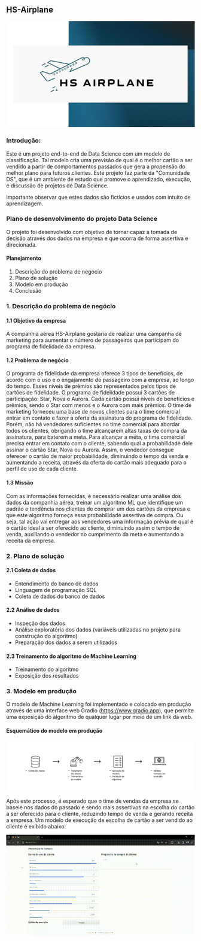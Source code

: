 ## HS-Airplane

<div align="center">
<img src="img/company-air.jpg" />
</div>


### Introdução:

Este é um projeto end-to-end de Data Science com um modelo de classificação. Tal modelo cria uma previsão de qual é o melhor cartão a ser vendido a partir de comportamentos passados que gera a propensão do melhor plano para futuros clientes. Este projeto faz parte da "Comunidade DS", que é um ambiente de estudo que promove o aprendizado, execução, e discussão de projetos de Data Science.

Importante observar que estes dados são fictícios e usados com intuito de aprendizagem. 

### Plano de desenvolvimento do projeto Data Science

O projeto foi desenvolvido com objetivo de tornar capaz a tomada de decisão através dos dados na empresa e que ocorra de forma assertiva e direcionada.

#### Planejamento

1. Descrição do problema de negócio
2. Plano de solução
3. Modelo em produção
4. Conclusão

### 1. Descrição do problema de negócio

#### 1.1 Objetivo da empresa

A companhia aérea HS-Airplane gostaria de realizar uma campanha de marketing para aumentar o número de passageiros que participam do programa de fidelidade da empresa.

#### 1.2 Problema de negócio

O programa de fidelidade da empresa oferece 3 tipos de benefícios, de acordo com o uso e o engajamento do passageiro com a empresa, ao longo do tempo. Esses níveis de prêmios são representados pelos tipos de cartões de fidelidade. O programa de fidelidade possui 3 cartões de participação: Star, Nova e Aurora. Cada cartão possui níveis de benefícios e prêmios, sendo o Star com menos e o Aurora com mais prêmios. O time de marketing forneceu uma base de novos clientes para o time comercial entrar em contato e fazer a oferta da assinatura do programa de fidelidade. Porém, não há vendedores suficientes no time comercial para abordar todos os clientes, obrigando o time alcançarem altas taxas de compra da assinatura, para baterem a meta. Para alcançar a meta, o time comercial precisa entrar em contato com o cliente, sabendo qual a probabilidade dele assinar o cartão Star, Nova ou Aurora. Assim, o vendedor consegue oferecer o cartão de maior probabilidade, diminuindo o tempo da venda e aumentando a receita, através da oferta do cartão mais adequado para o perfil de uso de cada cliente.

#### 1.3 Missão

Com as informações fornecidas, é necessário realizar uma análise dos dados da companhia aérea, treinar um algoritmo ML que identifique um padrão e tendência nos clientes de comprar um dos cartões da empresa e que este algoritmo forneça essa probabilidade assertiva de compra. Ou seja, tal ação vai entregar aos vendedores uma informação prévia de qual é o cartão ideal a ser oferecido ao cliente, diminuindo assim o tempo de venda, auxiliando o vendedor no cumprimento da meta e aumentando a receita da empresa.

### 2. Plano de solução

#### 2.1 Coleta de dados

- Entendimento do banco de dados
- Linguagem de programação SQL
- Coleta de dados do banco de dados

#### 2.2 Análise de dados

- Inspeção dos dados
- Análise exploratória dos dados (variáveis utilizadas no projeto para construção do algoritmo)
- Preparação dos dados a serem utilizados

#### 2.3 Treinamento do algoritmo de Machine Learning

- Treinamento do algoritmo
- Exposição dos resultados



### 3. Modelo em produção

O modelo de Machine Learning foi implementado e colocado em produção através de uma interface web Gradio (https://www.gradio.app), que permite uma exposição do algoritmo de qualquer lugar por meio de um link da web.

#### Esquemático do modelo em produção

<div align="center">
<img src="img/esquematico.jpg" />
</div>


Após este processo, é esperado que o time de vendas da empresa se baseie nos dados do passado e sendo mais assertivos na escolha do cartão a ser oferecido para o cliente, reduzindo tempo de venda e gerando receita a empresa.
Um modelo de execução de escolha de cartão a ser vendido ao cliente é exibido abaixo:

<div align="center">
<img src="img/gif_projeto.gif" />
</div>
